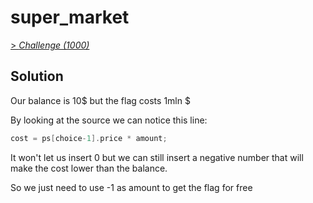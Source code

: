 # super_market
[> *Challenge (1000)*](https://training.olicyber.it/challenges#challenge-99)

## Solution

Our balance is 10$ but the flag costs 1mln $

By looking at the source we can notice this line:
```c
cost = ps[choice-1].price * amount;
```

It won't let us insert 0 but we can still insert a negative number that will make the cost lower than the balance.

So we just need to use -1 as amount to get the flag for free
